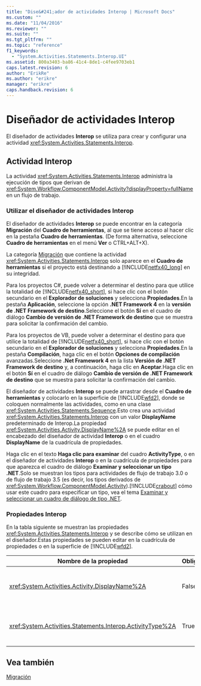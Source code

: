 ```yaml
---
title: "Dise&#241;ador de actividades Interop | Microsoft Docs"
ms.custom: ""
ms.date: "11/04/2016"
ms.reviewer: ""
ms.suite: ""
ms.tgt_pltfrm: ""
ms.topic: "reference"
f1_keywords: 
  - "System.Activities.Statements.Interop.UI"
ms.assetid: 800a3403-ba86-41c4-8de1-c4fee9703eb1
caps.latest.revision: 6
author: "ErikRe"
ms.author: "erikre"
manager: "erikre"
caps.handback.revision: 6
---
```

# Dise&#241;ador de actividades Interop
El diseñador de actividades **Interop** se utiliza para crear y configurar una actividad <xref:System.Activities.Statements.Interop>.  
  
## Actividad Interop  
 La actividad <xref:System.Activities.Statements.Interop> administra la ejecución de tipos que derivan de <xref:System.Workflow.ComponentModel.Activity?displayProperty=fullName> en un flujo de trabajo.  
  
### Utilizar el diseñador de actividades Interop  
 El diseñador de actividades **Interop** se puede encontrar en la categoría **Migración** del **Cuadro de herramientas**, al que se tiene acceso al hacer clic en la pestaña **Cuadro de herramientas**. \(De forma alternativa, seleccione **Cuadro de herramientas** en el menú **Ver** o CTRL\+ALT\+X\).  
  
 La categoría [Migración](../workflow-designer/migration-activity-designers.md) que contiene la actividad <xref:System.Activities.Statements.Interop> solo aparece en el **Cuadro de herramientas** si el proyecto está destinando a [!INCLUDE[netfx40_long](../workflow-designer/includes/netfx40_long_md.md)] en su integridad.  
  
 Para los proyectos C\#, puede volver a determinar el destino para que utilice la totalidad de [!INCLUDE[netfx40_short](../workflow-designer/includes/netfx40_short_md.md)], si hace clic con el botón secundario en el **Explorador de soluciones** y selecciona **Propiedades**.En la pestaña **Aplicación**, seleccione la opción **.NET Framework 4** en la **versión de .NET Framework de destino**.Seleccione el botón **Sí** en el cuadro de diálogo **Cambio de versión de .NET Framework de destino** que se muestra para solicitar la confirmación del cambio.  
  
 Para los proyectos de VB, puede volver a determinar el destino para que utilice la totalidad de [!INCLUDE[netfx40_short](../workflow-designer/includes/netfx40_short_md.md)], si hace clic con el botón secundario en el **Explorador de soluciones** y selecciona **Propiedades**.En la pestaña **Compilación**, haga clic en el botón **Opciones de compilación** avanzadas.Seleccione **.Net Framework 4** en la lista **Versión de .NET Framework de destino** y, a continuación, haga clic en **Aceptar**.Haga clic en el botón **Sí** en el cuadro de diálogo **Cambio de versión de .NET Framework de destino** que se muestra para solicitar la confirmación del cambio.  
  
 El diseñador de actividades **Interop** se puede arrastrar desde el **Cuadro de herramientas** y colocarlo en la superficie de [!INCLUDE[wfd2](../workflow-designer/includes/wfd2_md.md)], donde se coloquen normalmente las actividades, como en una clase <xref:System.Activities.Statements.Sequence>.Esto crea una actividad <xref:System.Activities.Statements.Interop> con un valor **DisplayName** predeterminado de Interop.La propiedad <xref:System.Activities.Activity.DisplayName%2A> se puede editar en el encabezado del diseñador de actividad **Interop** o en el cuadro **DisplayName** de la cuadrícula de propiedades.  
  
 Haga clic en el texto **Haga clic para examinar** del cuadro **ActivityType**, o en el diseñador de actividades **Interop** o en la cuadrícula de propiedades para que aparezca el cuadro de diálogo **Examinar y seleccionar un tipo .NET**.Solo se muestran los tipos para actividades de flujo de trabajo 3.0 o de flujo de trabajo 3.5 \(es decir, los tipos derivados de <xref:System.Workflow.ComponentModel.Activity>\).[!INCLUDE[crabout](../test/includes/crabout_md.md)] cómo usar este cuadro para especificar un tipo, vea el tema [Examinar y seleccionar un cuadro de diálogo de tipo .NET](../workflow-designer/browse-and-select-a-dotnet-type-dialog-box.md).  
  
### Propiedades Interop  
 En la tabla siguiente se muestran las propiedades <xref:System.Activities.Statements.Interop> y se describe cómo se utilizan en el diseñador.Estas propiedades se pueden editar en la cuadrícula de propiedades o en la superficie de [!INCLUDE[wfd2](../workflow-designer/includes/wfd2_md.md)].  
  
|Nombre de la propiedad|Obligatorio|Uso|  
|----------------------------|-----------------|---------|  
|<xref:System.Activities.Activity.DisplayName%2A>|False|El nombre descriptivo de la actividad <xref:System.Activities.Statements.Interop>.El valor predeterminado es Interop.Aunque el nombre para mostrar no es obligatorio, se recomienda utilizarlo.|  
|<xref:System.Activities.Statements.Interop.ActivityType%2A>|True|Especifica el tipo de la actividad que contiene la actividad <xref:System.Activities.Statements.Interop>.Este tipo especificado debe derivar de <xref:System.Workflow.ComponentModel.Activity>.|  
  
## Vea también  
 [Migración](../workflow-designer/migration-activity-designers.md)